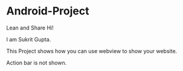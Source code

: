 # Android-Project
Lean and Share
Hi!

I am Sukrit Gupta. 

This Project shows how you can use webview to show your website.

Action bar is not shown.
